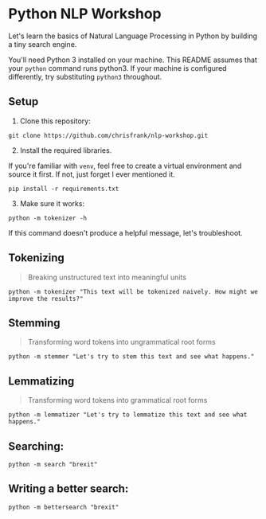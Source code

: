 # Python NLP Workshop

Let's learn the basics of Natural Language Processing in Python by building a
tiny search engine.

You'll need Python 3 installed on your machine. This README assumes that your
`python` command runs python3. If your machine is configured differently, try
substituting `python3` throughout.

## Setup
1. Clone this repository:
  ```
  git clone https://github.com/chrisfrank/nlp-workshop.git
  ```
2. Install the required libraries.

  If you're familiar with `venv`, feel free to create a virtual environment and
  source it first. If not, just forget I ever mentioned it.

  ```
  pip install -r requirements.txt
  ```


3. Make sure it works:
  ```
  python -m tokenizer -h
  ```
  If this command doesn't produce a helpful message, let's troubleshoot.


## Tokenizing
> Breaking unstructured text into meaningful units
```
python -m tokenizer "This text will be tokenized naively. How might we improve the results?"
```

## Stemming
> Transforming word tokens into ungrammatical root forms

```
python -m stemmer "Let's try to stem this text and see what happens."
```

## Lemmatizing
> Transforming word tokens into grammatical root forms
```
python -m lemmatizer "Let's try to lemmatize this text and see what happens."
```

## Searching:
```
python -m search "brexit"
```

## Writing a better search:
```
python -m bettersearch "brexit"
```
